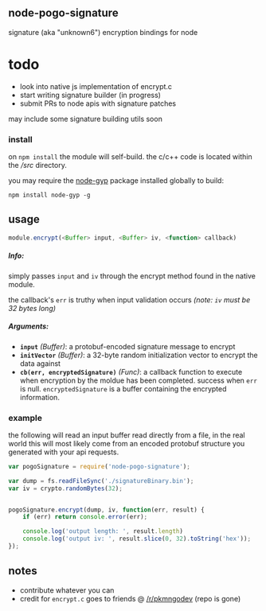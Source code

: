 ## node-pogo-signature
signature (aka "unknown6") encryption bindings for node

# todo
* look into native js implementation of encrypt.c
* start writing signature builder (in progress)
* submit PRs to node apis with signature patches

may include some signature building utils soon

### install
on `npm install` the module will self-build. the c/c++ code is located within the _/src_ directory.

you may require the [node-gyp](https://github.com/nodejs/node-gyp) package installed globally to build:

`npm install node-gyp -g`

## usage
```javascript
module.encrypt(<Buffer> input, <Buffer> iv, <function> callback)
```
##### Info:

simply passes `input` and `iv` through the encrypt method found in the native module.

the callback's `err` is truthy when input validation occurs _(note: `iv` must be 32 bytes long)_

##### Arguments:
* **`input`** _(Buffer)_: a protobuf-encoded signature message to encrypt
* **`initVector`** _(Buffer)_: a 32-byte random initialization vector to encrypt the data against
* **`cb(err, encryptedSignature)`** _(Func)_: a callback function to execute when encryption by the moldue has been completed. success when `err` is null. `encryptedSignature` is a buffer containing the encrypted information.

### example
the following will read an input buffer read directly from a file, in the real world this will most likely come from an encoded protobuf structure you generated with your api requests.
```javascript
var pogoSignature = require('node-pogo-signature');

var dump = fs.readFileSync('./signatureBinary.bin');
var iv = crypto.randomBytes(32);


pogoSignature.encrypt(dump, iv, function(err, result) {
	if (err) return console.error(err);

	console.log('output length: ', result.length)
    console.log('output iv: ', result.slice(0, 32).toString('hex'));
});
```

## notes

* contribute whatever you can
* credit for `encrypt.c` goes to friends @ [/r/pkmngodev](https://github.com/pkmngodev/Unknown6) (repo is gone)
